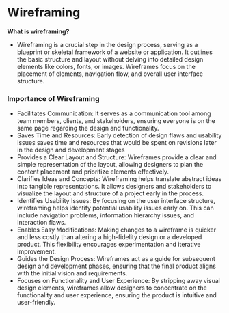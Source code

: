 # Wireframing
**What is wireframing?** 
- Wireframing is a crucial step in the design process, serving as a blueprint or skeletal framework of a website or application. It outlines the basic structure and layout without delving into detailed design elements like colors, fonts, or images. Wireframes focus on the placement of elements, navigation flow, and overall user interface structure.
### Importance of Wireframing
- Facilitates Communication: It serves as a communication tool among team members, clients, and stakeholders, ensuring everyone is on the same page regarding the design and functionality.
- Saves Time and Resources: Early detection of design flaws and usability issues saves time and resources that would be spent on revisions later in the design and development stages
- Provides a Clear Layout and Structure: Wireframes provide a clear and simple representation of the layout, allowing designers to plan the content placement and prioritize elements effectively.
- Clarifies Ideas and Concepts: Wireframing helps translate abstract ideas into tangible representations. It allows designers and stakeholders to visualize the layout and structure of a project early in the process.
- Identifies Usability Issues: By focusing on the user interface structure, wireframing helps identify potential usability issues early on. This can include navigation problems, information hierarchy issues, and interaction flaws.
- Enables Easy Modifications: Making changes to a wireframe is quicker and less costly than altering a high-fidelity design or a developed product. This flexibility encourages experimentation and iterative improvement.
- Guides the Design Process: Wireframes act as a guide for subsequent design and development phases, ensuring that the final product aligns with the initial vision and requirements.
- Focuses on Functionality and User Experience: By stripping away visual design elements, wireframes allow designers to concentrate on the functionality and user experience, ensuring the product is intuitive and user-friendly.
